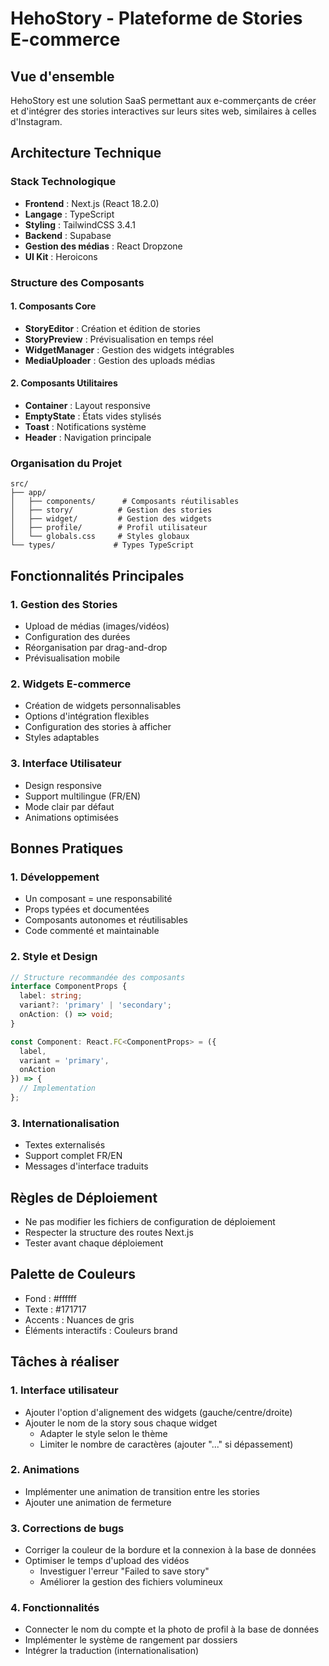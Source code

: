 # HehoStory - Plateforme de Stories E-commerce

## Vue d'ensemble
HehoStory est une solution SaaS permettant aux e-commerçants de créer et d'intégrer des stories interactives sur leurs sites web, similaires à celles d'Instagram.

## Architecture Technique

### Stack Technologique
- **Frontend** : Next.js (React 18.2.0)
- **Langage** : TypeScript
- **Styling** : TailwindCSS 3.4.1
- **Backend** : Supabase
- **Gestion des médias** : React Dropzone
- **UI Kit** : Heroicons

### Structure des Composants

#### 1. Composants Core
- **StoryEditor** : Création et édition de stories
- **StoryPreview** : Prévisualisation en temps réel
- **WidgetManager** : Gestion des widgets intégrables
- **MediaUploader** : Gestion des uploads médias

#### 2. Composants Utilitaires
- **Container** : Layout responsive
- **EmptyState** : États vides stylisés
- **Toast** : Notifications système
- **Header** : Navigation principale

### Organisation du Projet
```
src/
├── app/
│   ├── components/      # Composants réutilisables
│   ├── story/          # Gestion des stories
│   ├── widget/         # Gestion des widgets
│   ├── profile/        # Profil utilisateur
│   └── globals.css     # Styles globaux
└── types/             # Types TypeScript
```

## Fonctionnalités Principales

### 1. Gestion des Stories
- Upload de médias (images/vidéos)
- Configuration des durées
- Réorganisation par drag-and-drop
- Prévisualisation mobile

### 2. Widgets E-commerce
- Création de widgets personnalisables
- Options d'intégration flexibles
- Configuration des stories à afficher
- Styles adaptables

### 3. Interface Utilisateur
- Design responsive
- Support multilingue (FR/EN)
- Mode clair par défaut
- Animations optimisées

## Bonnes Pratiques

### 1. Développement
- Un composant = une responsabilité
- Props typées et documentées
- Composants autonomes et réutilisables
- Code commenté et maintainable

### 2. Style et Design
```typescript
// Structure recommandée des composants
interface ComponentProps {
  label: string;
  variant?: 'primary' | 'secondary';
  onAction: () => void;
}

const Component: React.FC<ComponentProps> = ({
  label,
  variant = 'primary',
  onAction
}) => {
  // Implementation
};
```

### 3. Internationalisation
- Textes externalisés
- Support complet FR/EN
- Messages d'interface traduits

## Règles de Déploiement
- Ne pas modifier les fichiers de configuration de déploiement
- Respecter la structure des routes Next.js
- Tester avant chaque déploiement

## Palette de Couleurs
- Fond : #ffffff
- Texte : #171717
- Accents : Nuances de gris
- Éléments interactifs : Couleurs brand




## Tâches à réaliser

### 1. Interface utilisateur
- Ajouter l'option d'alignement des widgets (gauche/centre/droite)
- Ajouter le nom de la story sous chaque widget
  - Adapter le style selon le thème
  - Limiter le nombre de caractères (ajouter "..." si dépassement)

### 2. Animations
- Implémenter une animation de transition entre les stories
- Ajouter une animation de fermeture

### 3. Corrections de bugs
- Corriger la couleur de la bordure et la connexion à la base de données
- Optimiser le temps d'upload des vidéos
  - Investiguer l'erreur "Failed to save story"
  - Améliorer la gestion des fichiers volumineux

### 4. Fonctionnalités
- Connecter le nom du compte et la photo de profil à la base de données
- Implémenter le système de rangement par dossiers
- Intégrer la traduction (internationalisation)